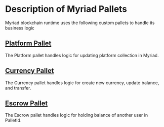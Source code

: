 # Description of Myriad Pallets
Myriad blockchain runtime uses the following custom pallets to handle its business logic
## [Platform Pallet](../pallets/platform/README.md)
The Platform pallet handles logic for updating platform collection in Myriad.
## [Currency Pallet](../pallets/currency/README.md)
The Currency pallet handles logic for create new currency, update balance, and transfer.
## [Escrow Pallet](../pallets/escrow/README.md)
The Escrow pallet handles logic for holding balance of another user in PalletId.
